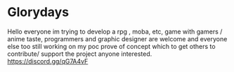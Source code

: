 # Glorydays
 Hello everyone im trying to develop a rpg , moba, etc,  game with gamers / anime taste, programmers and graphic designer are welcome and everyone else too still working on my poc prove of concept which to get others to contribute/ support the project anyone interested. https://discord.gg/qG7A4vF
